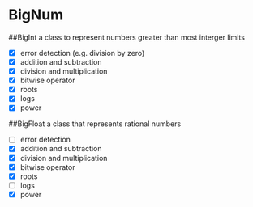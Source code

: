 # BigNum
##BigInt
a class to represent numbers greater than most interger limits
- [X] error detection (e.g. division by zero)
- [X] addition and subtraction
- [X] division and multiplication
- [X] bitwise operator
- [X] roots
- [X] logs
- [X] power

##BigFloat
a class that represents rational numbers
- [ ] error detection
- [X] addition and subtraction
- [X] division and multiplication
- [X] bitwise operator
- [X] roots
- [ ] logs
- [X] power
